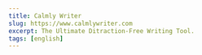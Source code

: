 ```yaml
---
title: Calmly Writer
slug: https://www.calmlywriter.com
excerpt: The Ultimate Ditraction-Free Writing Tool.
tags: [english]
---
```

